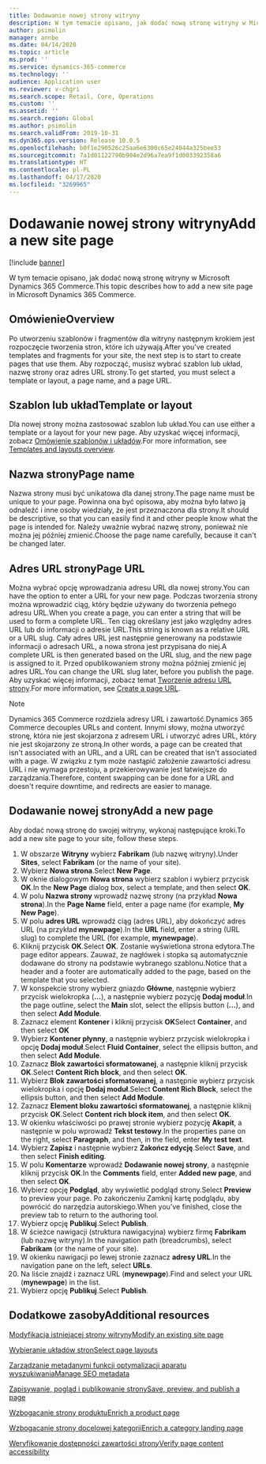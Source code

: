 ```yaml
---
title: Dodawanie nowej strony witryny
description: W tym temacie opisano, jak dodać nową stronę witryny w Microsoft Dynamics 365 Commerce.
author: psimolin
manager: annbe
ms.date: 04/14/2020
ms.topic: article
ms.prod: ''
ms.service: dynamics-365-commerce
ms.technology: ''
audience: Application user
ms.reviewer: v-chgri
ms.search.scope: Retail, Core, Operations
ms.custom: ''
ms.assetid: ''
ms.search.region: Global
ms.author: psimolin
ms.search.validFrom: 2019-10-31
ms.dyn365.ops.version: Release 10.0.5
ms.openlocfilehash: b0f1e290526c25aa6e6300c65e24044a325bee53
ms.sourcegitcommit: 7a1d01122790b904e2d96a7ea9f1d003392358a6
ms.translationtype: HT
ms.contentlocale: pl-PL
ms.lasthandoff: 04/17/2020
ms.locfileid: "3269965"
---
```

# <a name="add-a-new-site-page"></a><span data-ttu-id="9f525-103">Dodawanie nowej strony witryny</span><span class="sxs-lookup"><span data-stu-id="9f525-103">Add a new site page</span></span>


[!include [banner](includes/banner.md)]

<span data-ttu-id="9f525-104">W tym temacie opisano, jak dodać nową stronę witryny w Microsoft Dynamics 365 Commerce.</span><span class="sxs-lookup"><span data-stu-id="9f525-104">This topic describes how to add a new site page in Microsoft Dynamics 365 Commerce.</span></span>

## <a name="overview"></a><span data-ttu-id="9f525-105">Omówienie</span><span class="sxs-lookup"><span data-stu-id="9f525-105">Overview</span></span>

<span data-ttu-id="9f525-106">Po utworzeniu szablonów i fragmentów dla witryny następnym krokiem jest rozpoczęcie tworzenia stron, które ich używają.</span><span class="sxs-lookup"><span data-stu-id="9f525-106">After you've created templates and fragments for your site, the next step is to start to create pages that use them.</span></span> <span data-ttu-id="9f525-107">Aby rozpocząć, musisz wybrać szablon lub układ, nazwę strony oraz adres URL strony.</span><span class="sxs-lookup"><span data-stu-id="9f525-107">To get started, you must select a template or layout, a page name, and a page URL.</span></span>

## <a name="template-or-layout"></a><span data-ttu-id="9f525-108">Szablon lub układ</span><span class="sxs-lookup"><span data-stu-id="9f525-108">Template or layout</span></span>

<span data-ttu-id="9f525-109">Dla nowej strony można zastosować szablon lub układ.</span><span class="sxs-lookup"><span data-stu-id="9f525-109">You can use either a template or a layout for your new page.</span></span> <span data-ttu-id="9f525-110">Aby uzyskać więcej informacji, zobacz [Omówienie szablonów i układów](templates-layouts-overview.md).</span><span class="sxs-lookup"><span data-stu-id="9f525-110">For more information, see [Templates and layouts overview](templates-layouts-overview.md).</span></span>

## <a name="page-name"></a><span data-ttu-id="9f525-111">Nazwa strony</span><span class="sxs-lookup"><span data-stu-id="9f525-111">Page name</span></span>

<span data-ttu-id="9f525-112">Nazwa strony musi być unikatowa dla danej strony.</span><span class="sxs-lookup"><span data-stu-id="9f525-112">The page name must be unique to your page.</span></span> <span data-ttu-id="9f525-113">Powinna ona być opisowa, aby można było łatwo ją odnaleźć i inne osoby wiedziały, że jest przeznaczona dla strony.</span><span class="sxs-lookup"><span data-stu-id="9f525-113">It should be descriptive, so that you can easily find it and other people know what the page is intended for.</span></span> <span data-ttu-id="9f525-114">Należy uważnie wybrać nazwę strony, ponieważ nie można jej później zmienić.</span><span class="sxs-lookup"><span data-stu-id="9f525-114">Choose the page name carefully, because it can't be changed later.</span></span>

## <a name="page-url"></a><span data-ttu-id="9f525-115">Adres URL strony</span><span class="sxs-lookup"><span data-stu-id="9f525-115">Page URL</span></span>

<span data-ttu-id="9f525-116">Można wybrać opcję wprowadzania adresu URL dla nowej strony.</span><span class="sxs-lookup"><span data-stu-id="9f525-116">You can have the option to enter a URL for your new page.</span></span> <span data-ttu-id="9f525-117">Podczas tworzenia strony można wprowadzić ciąg, który będzie używany do tworzenia pełnego adresu URL.</span><span class="sxs-lookup"><span data-stu-id="9f525-117">When you create a page, you can enter a string that will be used to form a complete URL.</span></span> <span data-ttu-id="9f525-118">Ten ciąg określany jest jako względny adres URL lub do informacji o adresie URL.</span><span class="sxs-lookup"><span data-stu-id="9f525-118">This string is known as a relative URL or a URL slug.</span></span> <span data-ttu-id="9f525-119">Cały adres URL jest następnie generowany na podstawie informacji o adresach URL, a nowa strona jest przypisana do niej.</span><span class="sxs-lookup"><span data-stu-id="9f525-119">A complete URL is then generated based on the URL slug, and the new page is assigned to it.</span></span> <span data-ttu-id="9f525-120">Przed opublikowaniem strony można później zmienić jej adres URL.</span><span class="sxs-lookup"><span data-stu-id="9f525-120">You can change the URL slug later, before you publish the page.</span></span> <span data-ttu-id="9f525-121">Aby uzyskać więcej informacji, zobacz temat [Tworzenie adresu URL strony](create-page-URL.md).</span><span class="sxs-lookup"><span data-stu-id="9f525-121">For more information, see [Create a page URL](create-page-URL.md).</span></span>

> [!NOTE]
> <span data-ttu-id="9f525-122">Dynamics 365 Commerce rozdziela adresy URL i zawartość.</span><span class="sxs-lookup"><span data-stu-id="9f525-122">Dynamics 365 Commerce decouples URLs and content.</span></span> <span data-ttu-id="9f525-123">Innymi słowy, można utworzyć stronę, która nie jest skojarzona z adresem URL i utworzyć adres URL, który nie jest skojarzony ze stroną.</span><span class="sxs-lookup"><span data-stu-id="9f525-123">In other words, a page can be created that isn't associated with an URL, and a URL can be created that isn't associated with a page.</span></span> <span data-ttu-id="9f525-124">W związku z tym może nastąpić założenie zawartości adresu URL i nie wymaga przestoju, a przekierowywanie jest łatwiejsze do zarządzania.</span><span class="sxs-lookup"><span data-stu-id="9f525-124">Therefore, content swapping can be done for a URL and doesn't require downtime, and redirects are easier to manage.</span></span>

## <a name="add-a-new-page"></a><span data-ttu-id="9f525-125">Dodawanie nowej strony</span><span class="sxs-lookup"><span data-stu-id="9f525-125">Add a new page</span></span>

<span data-ttu-id="9f525-126">Aby dodać nową stronę do swojej witryny, wykonaj następujące kroki.</span><span class="sxs-lookup"><span data-stu-id="9f525-126">To add a new site page to your site, follow these steps.</span></span>

1. <span data-ttu-id="9f525-127">W obszarze **Witryny** wybierz **Fabrikam** (lub nazwę witryny).</span><span class="sxs-lookup"><span data-stu-id="9f525-127">Under **Sites**, select **Fabrikam** (or the name of your site).</span></span>
1. <span data-ttu-id="9f525-128">Wybierz **Nowa strona**.</span><span class="sxs-lookup"><span data-stu-id="9f525-128">Select **New Page**.</span></span>
1. <span data-ttu-id="9f525-129">W oknie dialogowym **Nowa strona** wybierz szablon i wybierz przycisk **OK**.</span><span class="sxs-lookup"><span data-stu-id="9f525-129">In the **New Page** dialog box, select a template, and then select **OK**.</span></span>
1. <span data-ttu-id="9f525-130">W polu **Nazwa strony** wprowadź nazwę strony (na przykład **Nowa strona**).</span><span class="sxs-lookup"><span data-stu-id="9f525-130">In the **Page Name** field, enter a page name (for example, **My New Page**).</span></span>
1. <span data-ttu-id="9f525-131">W polu **adres URL** wprowadź ciąg (adres URL), aby dokończyć adres URL (na przykład **mynewpage**).</span><span class="sxs-lookup"><span data-stu-id="9f525-131">In the **URL** field, enter a string (URL slug) to complete the URL (for example, **mynewpage**).</span></span>
1. <span data-ttu-id="9f525-132">Kliknij przycisk **OK**.</span><span class="sxs-lookup"><span data-stu-id="9f525-132">Select **OK**.</span></span> <span data-ttu-id="9f525-133">Zostanie wyświetlona strona edytora.</span><span class="sxs-lookup"><span data-stu-id="9f525-133">The page editor appears.</span></span> <span data-ttu-id="9f525-134">Zauważ, że nagłówek i stopka są automatycznie dodawane do strony na podstawie wybranego szablonu.</span><span class="sxs-lookup"><span data-stu-id="9f525-134">Notice that a header and a footer are automatically added to the page, based on the template that you selected.</span></span>
1. <span data-ttu-id="9f525-135">W konspekcie strony wybierz gniazdo **Główne**, następnie wybierz przycisk wielokropka (**...**), a następnie wybierz pozycję **Dodaj moduł**.</span><span class="sxs-lookup"><span data-stu-id="9f525-135">In the page outline, select the **Main** slot, select the ellipsis button (**...**), and then select **Add Module**.</span></span>
1. <span data-ttu-id="9f525-136">Zaznacz element **Kontener** i kliknij przycisk **OK**</span><span class="sxs-lookup"><span data-stu-id="9f525-136">Select **Container**, and then select **OK**</span></span>
1. <span data-ttu-id="9f525-137">Wybierz **Kontener płynny**, a następnie wybierz przycisk wielokropka i opcję **Dodaj moduł**.</span><span class="sxs-lookup"><span data-stu-id="9f525-137">Select **Fluid Container**, select the ellipsis button, and then select **Add Module**.</span></span>
1. <span data-ttu-id="9f525-138">Zaznacz **Blok zawartości sformatowanej**, a następnie kliknij przycisk **OK**.</span><span class="sxs-lookup"><span data-stu-id="9f525-138">Select **Content Rich block**, and then select **OK**.</span></span>
1. <span data-ttu-id="9f525-139">Wybierz **Blok zawartości sformatowanej**, a następnie wybierz przycisk wielokropka i opcję **Dodaj moduł**.</span><span class="sxs-lookup"><span data-stu-id="9f525-139">Select **Content Rich Block**, select the ellipsis button, and then select **Add Module**.</span></span>
1. <span data-ttu-id="9f525-140">Zaznacz **Element bloku zawartości sformatowanej**, a następnie kliknij przycisk **OK**.</span><span class="sxs-lookup"><span data-stu-id="9f525-140">Select **Content rich block item**, and then select **OK**.</span></span>
1. <span data-ttu-id="9f525-141">W okienku właściwości po prawej stronie wybierz pozycję **Akapit**, a następnie w polu wprowadź **Tekst testowy**.</span><span class="sxs-lookup"><span data-stu-id="9f525-141">In the properties pane on the right, select **Paragraph**, and then, in the field, enter **My test text**.</span></span>
1. <span data-ttu-id="9f525-142">Wybierz **Zapisz** i następnie wybierz **Zakończ edycję**.</span><span class="sxs-lookup"><span data-stu-id="9f525-142">Select **Save**, and then select **Finish editing**.</span></span>
1. <span data-ttu-id="9f525-143">W polu **Komentarze** wprowadź **Dodawanie nowej strony**, a następnie kliknij przycisk **OK**.</span><span class="sxs-lookup"><span data-stu-id="9f525-143">In the **Comments** field, enter **Added new page**, and then select **OK**.</span></span>
1. <span data-ttu-id="9f525-144">Wybierz opcję **Podgląd**, aby wyświetlić podgląd strony.</span><span class="sxs-lookup"><span data-stu-id="9f525-144">Select **Preview** to preview your page.</span></span> <span data-ttu-id="9f525-145">Po zakończeniu Zamknij kartę podglądu, aby powrócić do narzędzia autorskiego.</span><span class="sxs-lookup"><span data-stu-id="9f525-145">When you've finished, close the preview tab to return to the authoring tool.</span></span>
1. <span data-ttu-id="9f525-146">Wybierz opcję **Publikuj**.</span><span class="sxs-lookup"><span data-stu-id="9f525-146">Select **Publish**.</span></span>
1. <span data-ttu-id="9f525-147">W ścieżce nawigacji (struktura nawigacyjna) wybierz firmę **Fabrikam** (lub nazwę witryny).</span><span class="sxs-lookup"><span data-stu-id="9f525-147">In the navigation path (breadcrumbs), select **Fabrikam** (or the name of your site).</span></span>
1. <span data-ttu-id="9f525-148">W okienku nawigacji po lewej stronie zaznacz **adresy URL**.</span><span class="sxs-lookup"><span data-stu-id="9f525-148">In the navigation pane on the left, select **URLs**.</span></span>
1. <span data-ttu-id="9f525-149">Na liście znajdź i zaznacz URL (**mynewpage**).</span><span class="sxs-lookup"><span data-stu-id="9f525-149">Find and select your URL (**mynewpage**) in the list.</span></span>
1. <span data-ttu-id="9f525-150">Wybierz opcję **Publikuj**.</span><span class="sxs-lookup"><span data-stu-id="9f525-150">Select **Publish**.</span></span>

## <a name="additional-resources"></a><span data-ttu-id="9f525-151">Dodatkowe zasoby</span><span class="sxs-lookup"><span data-stu-id="9f525-151">Additional resources</span></span>

[<span data-ttu-id="9f525-152">Modyfikacja istniejącej strony witryny</span><span class="sxs-lookup"><span data-stu-id="9f525-152">Modify an existing site page</span></span>](modify-existing-page.md)

[<span data-ttu-id="9f525-153">Wybieranie układów stron</span><span class="sxs-lookup"><span data-stu-id="9f525-153">Select page layouts</span></span>](select-page-layouts.md)

[<span data-ttu-id="9f525-154">Zarządzanie metadanymi funkcji optymalizacji aparatu wyszukiwania</span><span class="sxs-lookup"><span data-stu-id="9f525-154">Manage SEO metadata</span></span>](manage-seo-metadata.md)

[<span data-ttu-id="9f525-155">Zapisywanie, pogląd i publikowanie strony</span><span class="sxs-lookup"><span data-stu-id="9f525-155">Save, preview, and publish a page</span></span>](save-preview-publish-page.md)

[<span data-ttu-id="9f525-156">Wzbogacanie strony produktu</span><span class="sxs-lookup"><span data-stu-id="9f525-156">Enrich a product page</span></span>](enrich-product-page.md)

[<span data-ttu-id="9f525-157">Wzbogacanie strony docelowej kategorii</span><span class="sxs-lookup"><span data-stu-id="9f525-157">Enrich a category landing page</span></span>](enrich-category-page.md)

[<span data-ttu-id="9f525-158">Weryfikowanie dostępności zawartości strony</span><span class="sxs-lookup"><span data-stu-id="9f525-158">Verify page content accessibility</span></span>](verify-accessibility.md)
